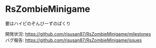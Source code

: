# RsZombieMinigame
要はハイピのぞんびーずのぱくり

開発状況: https://github.com/risusan87/RsZombieMinigame/milestones </br>
バグ報告: https://github.com/risusan87/RsZombieMinigame/issues
